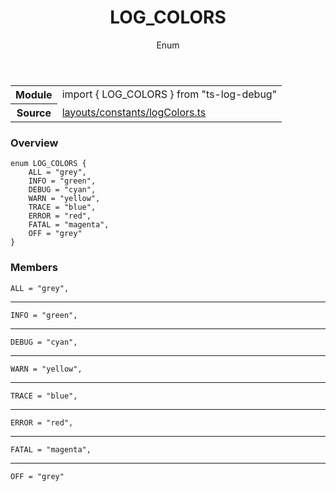 <header class="symbol-info-header">    <h1 id="log_colors">LOG_COLORS</h1>    <label class="symbol-info-type-label enum">Enum</label>      </header>
<section class="symbol-info">      <table class="is-full-width">        <tbody>        <tr>          <th>Module</th>          <td>            <div class="lang-typescript">                <span class="token keyword">import</span> { LOG_COLORS }                 <span class="token keyword">from</span>                 <span class="token string">"ts-log-debug"</span>                            </div>          </td>        </tr>        <tr>          <th>Source</th>          <td>            <a href="https://github.com/romakita/log-debug/blob/v4.0.4/src/layouts/constants/logColors.ts#L0-L0">                layouts/constants/logColors.ts            </a>        </td>        </tr>                </tbody>      </table>    </section>

### Overview

<pre><code class="typescript-lang">enum LOG_COLORS <span class="token punctuation">{</span>
    ALL = "grey"<span class="token punctuation">,</span>
    INFO = "green"<span class="token punctuation">,</span>
    DEBUG = "cyan"<span class="token punctuation">,</span>
    WARN = "yellow"<span class="token punctuation">,</span>
    TRACE = "blue"<span class="token punctuation">,</span>
    ERROR = "red"<span class="token punctuation">,</span>
    FATAL = "magenta"<span class="token punctuation">,</span>
    OFF = "grey"
<span class="token punctuation">}</span></code></pre>

### Members

<div class="method-overview"><pre><code class="typescript-lang">ALL = "grey"<span class="token punctuation">,</span></code></pre></div>
<hr />
<div class="method-overview"><pre><code class="typescript-lang">INFO = "green"<span class="token punctuation">,</span></code></pre></div>
<hr />
<div class="method-overview"><pre><code class="typescript-lang">DEBUG = "cyan"<span class="token punctuation">,</span></code></pre></div>
<hr />
<div class="method-overview"><pre><code class="typescript-lang">WARN = "yellow"<span class="token punctuation">,</span></code></pre></div>
<hr />
<div class="method-overview"><pre><code class="typescript-lang">TRACE = "blue"<span class="token punctuation">,</span></code></pre></div>
<hr />
<div class="method-overview"><pre><code class="typescript-lang">ERROR = "red"<span class="token punctuation">,</span></code></pre></div>
<hr />
<div class="method-overview"><pre><code class="typescript-lang">FATAL = "magenta"<span class="token punctuation">,</span></code></pre></div>
<hr />
<div class="method-overview"><pre><code class="typescript-lang">OFF = "grey"</code></pre></div>
